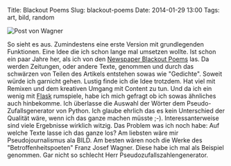 Title: Blackout Poems 
Slug: blackout-poems
Date: 2014-01-29 13:00
Tags: art, bild, random


![Post von Wagner]({static}/images/wagnerblackout.jpg)

So sieht es aus. Zumindestens eine erste Version mit grundlegenden Funktionen. Eine Idee die ich schon lange mal umsetzen wollte. Ist schon ein paar Jahre her, als ich von den [Newspaper Blackout Poems](http://austinkleon.com/newspaperblackout/) las. Da werden Zeitungen, oder andere Texte, genommen und durch das schwärzen von Teilen des Artikels entstehen sowas wie "Gedichte". Soweit würde ich garnicht gehen. Lustig finde ich die Idee trotzdem. Hat viel mit Remixen und dem kreativen Umgang mit Content zu tun. Und da ich ein wenig mit [Flask](http://flask.pocoo.org/) rumspiele, habe ich mich gefragt ob ich sowas ähnliches auch hinbekomme. Ich überlasse die Auswahl der Wörter dem Pseudo-Zufallsgenerator von Python. Ich glaube ehrlich das es kein Unterschied der Qualität wäre, wenn ich das ganze machen müsste ;-). Interessanterweise sind viele Ergebnisse wirklich witzig. Das Problem was ich noch habe: Auf welche Texte lasse ich das ganze los? Am liebsten wäre mir Pseudojournalismus ala BILD. Am besten wären noch die Werke des "Betroffenheitspoeten" Franz Josef Wagner. Diese habe ich mal als Beispiel genommen. Gar nicht so schlecht Herr Pseudozufallszahlengenerator. 
